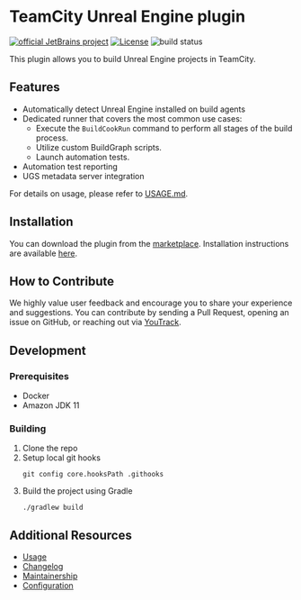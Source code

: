 # TeamCity Unreal Engine plugin

[![official JetBrains project](http://jb.gg/badges/official.svg)](https://confluence.jetbrains.com/display/ALL/JetBrains+on+GitHub)
[![License](https://img.shields.io/badge/License-Apache%202.0-blue.svg)](https://opensource.org/licenses/Apache-2.0)
![build status](https://teamcity.jetbrains.com/app/rest/builds/buildType:id:TeamCityPluginsByJetBrains_TeamCityUnrealEnginePlugin_MasterBuild/statusIcon.svg)

This plugin allows you to build Unreal Engine projects in TeamCity.

## Features

* Automatically detect Unreal Engine installed on build agents
* Dedicated runner that covers the most common use cases:
    * Execute the `BuildCookRun` command to perform all stages of the build process.
    * Utilize custom BuildGraph scripts.
    * Launch automation tests.
* Automation test reporting
* UGS metadata server integration

For details on usage, please refer to [USAGE.md](USAGE.md).

## Installation

You can download the plugin from the [marketplace][marketplace.plugin-page]. Installation instructions are available
[here][plugin-installation-guide].

## How to Contribute

We highly value user feedback and encourage you to share your experience and suggestions.
You can contribute by sending a Pull Request, opening an issue on GitHub, or reaching out via [YouTrack][youtrack].

## Development

### Prerequisites

* Docker
* Amazon JDK 11

### Building

1. Clone the repo
2. Setup local git hooks
    ```shell
    git config core.hooksPath .githooks
    ```
3. Build the project using Gradle
    ```shell
    ./gradlew build
    ```

## Additional Resources

- [Usage](USAGE.md)
- [Changelog](CHANGELOG.md)
- [Maintainership](MAINTAINERSHIP.md)
- [Configuration](CONFIGURATION.md)

[youtrack]: https://youtrack.jetbrains.com/newIssue?project=TW
[marketplace.plugin-page]: https://plugins.jetbrains.com/plugin/22679-unreal-engine-support
[plugin-installation-guide]: https://www.jetbrains.com/help/teamcity/installing-additional-plugins.html
